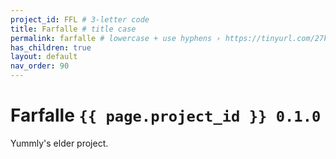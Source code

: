 ```yaml
---
project_id: FFL # 3-letter code
title: Farfalle # title case
permalink: farfalle # lowercase + use hyphens › https://tinyurl.com/27kmc4rb
has_children: true
layout: default
nav_order: 90
---
```

# Farfalle `{{ page.project_id }} 0.1.0`

Yummly's elder project.
